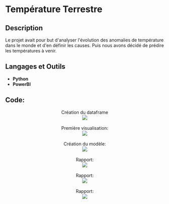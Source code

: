 <h1>Température Terrestre</h1>

<h2>Description</h2>
Le projet avait pour but d'analyser l'évolution des anomalies de température dans le monde et d'en définir les causes. Puis nous avons décidé de prédire les températures à venir. 
<br />

<h2>Langages et Outils</h2>

- <b>Python</b> 
- <b>PowerBI</b>

<h2>Code:</h2>

<p align="center">
Création du dataframe <br/>
<img src="[https://imgur.com/mcPfkk7](https://i.imgur.com/mcPfkk7.png)"/>
<br />
<br />
Première visualisation:  <br/>
<img src="https://imgur.com/YVKyST6"/>
<br />
<br />
Création du modèle: <br/>
<img src="https://imgur.com/undefined"/>
<br />
<br />
Rapport:  <br/>
<img src="https://imgur.com/JmsTQeM"/>
<br />
<br />
Rapport:  <br/>
<img src="https://imgur.com/WOdSmNt"/>
<br />
<br />
Rapport:  <br/>
<img src="https://imgur.com/8V1u8g8"/>
<br />
<br />

</p>

<!--
 ```diff
- text in red
+ text in green
! text in orange
# text in gray
@@ text in purple (and bold)@@
```
--!>
